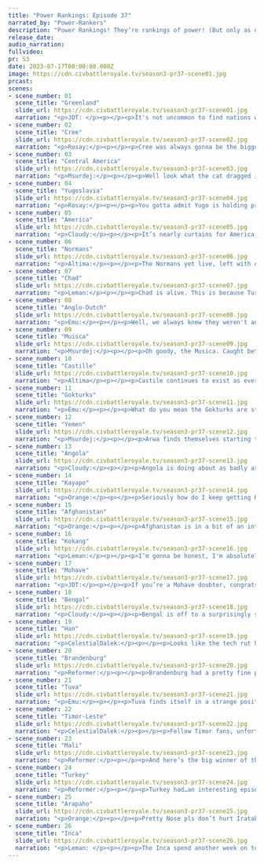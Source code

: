 ```yaml
---
title: "Power Rankings: Episode 37"
narrated_by: "Power-Rankers"
description: "Power Rankings! They’re rankings of power! (But only as of the instant of the end of the previous episode, as these are not meant to be future predictions!) Power Rankings!"
release_date:
audio_narration:
fullvideo:
pr: S3
date: 2023-07-17T00:00:00.000Z
image: https://cdn.civbattleroyale.tv/season3-pr37-scene01.jpg
prcast:
scenes:
- scene_number: 01
  scene_title: "Greenland"
  slide_url: https://cdn.civbattleroyale.tv/season3-pr37-scene01.jpg
  narration: "<p>JDT: </p><p></p><p>It's not uncommon to find nations who live very boring lives but die very exciting deaths. I would argue that Greenland would exemplify this more than anyone. Greenland was THE mid-tier power for most of the game. They never were good enough to be in contention, but never were bad enough to be completely written off. They made a pathetic effort against Ireland, were beaten multiple times by America (usually a result of their own incompetence) and ended up being destroyed by the Arapaho just before total war. Everyone expected their singular distinguishing figure, their very large military, to instantly evaporate the moment total war starts.</p><p></p><p>Not tonight, it seems.In one of the most insane death showings ever, Greenland went all out in the 11th hour, launching their military force towards successful campaigns in Great Britain, Antarctica and Mesoamerica. They pillaged and ravaged the Mohave and Anglo-Dutch, became the terrors of Asia and the Pacific, and stubbornly held on in San Salvador until the very end of the part, flipping the city over and over again against superior Mohave and Arapaho firepower. And then, to top an insane finale off, they decide in their final act, to revive Centroamerica, instead of flipping the city one last time. What a thrilling finale to such a mediocre nation. You may not have lived up to expectations, but you surely surpassed our new ones, Hans Egede. F. </p>"
- scene_number: 02
  scene_title: "Cree"
  slide_url: https://cdn.civbattleroyale.tv/season3-pr37-scene02.jpg
  narration: "<p>Rosay:</p><p></p><p>Cree was always gonna be the biggest loser of the total war and that is probably gonna be their legacy. It’s a shame too because Cree wasn’t exactly awful this game, hyper northern American civs tend to do well, but they never could really surpass their neighbors, or capitalize when they could. There were times when both Arapaho and the Gokturks were incredibly vulnerable but we’re ignored by the Cree and by the time Cree was ready to carve up some civs, Arapaho had become a surprise late game power and their other expansion opportunities were either not attractive enough or dead. Who knows if Cree had a decent enough offensive against Arapaho in the mid game, they could’ve taken Wootei and permanently crippled Arapaho but instead they slowly got chipped away until total war. At least they beat Kwak, you got one buddy.</p>"
- scene_number: 03
  scene_title: "Central America"
  slide_url: https://cdn.civbattleroyale.tv/season3-pr37-scene03.jpg
  narration: "<p>Msurdej:</p><p></p><p>Well look what the cat dragged in, pooped on, ate, then hacked back up. Morazon was brought back to life in a cruel joke, and has 0 chance of surviving much longer with production and tech that is leagues behind even Castile. Hopefully someone will send Central America back to the Babylonian Sub where they belong.</p>"
- scene_number: 04
  scene_title: "Yugoslavia"
  slide_url: https://cdn.civbattleroyale.tv/season3-pr37-scene04.jpg
  narration: "<p>Rosay:</p><p></p><p>You gotta admit Yugo is holding pretty well outlasting a bunch of better stronger civs than them. Now Brandenburg I understand but Turkey has proven to actually be competent at war so you can safely say that it’s a matter of Tito having a good ai rather than a “Brandenburgian skill issue”. Still give them two parts at best.</p>"
- scene_number: 05
  scene_title: "America"
  slide_url: https://cdn.civbattleroyale.tv/season3-pr37-scene05.jpg
  narration: "<p>Cloudy:</p><p></p><p>It’s nearly curtains for America, as their last two cities both lie on the brink of defeat, an ocean apart but united by the inevitability of their demise. All that remains of America right now is La Serena in the Caribbean and Oviedo in France, which will probably fall to Arapaho and Mali, respectively. The only question is how many turns it will take. Probably not many, but even so, it was a good run, and Roosevelt will go out with a bang, not a whimper.</p>"
- scene_number: 06
  scene_title: "Normans"
  slide_url: https://cdn.civbattleroyale.tv/season3-pr37-scene06.jpg
  narration: "<p>Altima:</p><p></p><p>The Normans yet live, left with only two cities. Their army is gone, Mali is still ascendant, death is coming. It is only a matter of when, and from whom. Of their two cities, Mali will almost certainly take the continental one, leaving it a race for the Mediterranean one. Mali has a fleet close by, but they only have one badly wounded melee boat in it last I could see. The Turks are busy feeding Tito his teetho, but they’ve actually got a reasonably well-put together fleet should they have the opportunity. Either way, I don’t give the Normans good odds of making out of this part alive.</p>"
- scene_number: 07
  scene_title: "Chad"
  slide_url: https://cdn.civbattleroyale.tv/season3-pr37-scene07.jpg
  narration: "<p>Leman:</p><p></p><p>Chad is alive. This is because Turkey was completely unprepared for total war and Angola turned out to be a complete paper tiger. Chad’s survival now completely depends on how much longer it takes Turkey to get its war economy online. If Chad is lucky, Turkey will be too busy with Brandenburg, Afghanistan, and Tuva and Chad might sneak into episode 39. If Chad is unlucky, we’ll blink and Turkey will have wiped them from the map.</p>"
- scene_number: 08
  scene_title: "Anglo-Dutch"
  slide_url: https://cdn.civbattleroyale.tv/season3-pr37-scene08.jpg
  narration: "<p>Emu:</p><p></p><p>Well, we always knew they weren't anglo-much. Our perennial runts in orange may find themselves ahead of several other civs, but make no mistake- William III is as good as toast. Most of what was at this point their core has been completely nuked off the map, and their few remaining cities don't look safe by any stretch of the imagination. They did start 60th, so this is a huge overperformance, but to be honest it never really felt like it. They never rose high enough to be a real threat to even a historically weak Brandenburg, or even a persistent throne in their side. No, the Anglo-Dutch made it this far for one reason and one reason only- Fred-Willy never moved against them until TW forced his hand. All in all, they slide to a death as lackluster and underwhelming as the color orange itself.</p>"
- scene_number: 09
  scene_title: "Muisca"
  slide_url: https://cdn.civbattleroyale.tv/season3-pr37-scene09.jpg
  narration: "<p>Msurdej:</p><p></p><p>Oh goody, the Musica. Caught between the Inca, Kaypao, Mohave and Arapaho, ol' Nemequene doesn't have a great path upward. The attacks are getting their armies and production lower and lower, but they aren't making many gains. They might be able to take a few weak cities (Like the newly brought back Central America), but the time of the Kingdom in the Sun is coming to a close.</p>"
- scene_number: 10
  scene_title: "Castille"
  slide_url: https://cdn.civbattleroyale.tv/season3-pr37-scene10.jpg
  narration: "<p>Altima</p><p></p><p>Castile continues to exist as every civ with Nexi is too far from them (and frankly too busy) to bother correcting this. They at the very least have a couple more “outlasting a better civ” rounds left in them, so up two ranks they go. It’ll be really funny to me if someone just accidentallys a stray Nexus across their territory, but gets distracted before the kill happens.</p>"
- scene_number: 11
  scene_title: "Gokturks"
  slide_url: https://cdn.civbattleroyale.tv/season3-pr37-scene11.jpg
  narration: "<p>Emu:</p><p></p><p>What do you mean the Gokturks are still alive? Huh, that's..... actually not bad performance on water. Nice going, lesser Turks. I mean it's not going to save them, but this will ensure they go down as a respectable high-mid tier who held their own for a reasonable amount of time rather than as another Siberian do-nothing. Also they seem to be the first civ to *want* to settle northern Honshu.</p>"
- scene_number: 12
  scene_title: "Yemen"
  slide_url: https://cdn.civbattleroyale.tv/season3-pr37-scene12.jpg
  narration: "<p>Msurdej:</p><p></p><p>Arwa finds themselves starting to slip as their fight against Turkey is doing worse than expected. They've lost over a third of their military, and similar amounts for their production. They've gotten their fair share of nukes thrown at them, a few cities being nuked off the map. They still have some gas, but it seems unlikely they'll survive to reach a second cycle if we need it.</p>"
- scene_number: 13
  scene_title: "Angola"
  slide_url: https://cdn.civbattleroyale.tv/season3-pr37-scene13.jpg
  narration: "<p>Cloudy:</p><p></p><p>Angola is doing about as badly as we expected so far, losing numerous cities to Mali with very little resistance. They did capture two cities from Timor-Leste, but they lost a lot more than that to Mali, plus a couple to Yemen and Turkey, and several additional cities on their eastern flank were destroyed by nuclear weapons. Already on the minimap Angola resembles a shell of its former self. And so far there’s no sign that Savimibi is able to produce enough units to stem the bleeding before it’s too late.</p>"
- scene_number: 14
  scene_title: "Kayapo"
  slide_url: https://cdn.civbattleroyale.tv/season3-pr37-scene14.jpg
  narration: "<p>Orange:</p><p></p><p>Seriously how do I keep getting Kayapo slides…Anyways, Kayapo are clearly showing they’re tech ain’t coming in too handy as Inca is pushing against them again and they have practically no military. Their military is puny and they are clearly against building more, so looks like they will just slowly be pushed back by the greater Incan mob. All those free wonders going straight to Tupac’s personal keepings. </p><p></p><p>Also yes they are close to losing another city to Mali again and have done nothing to try and retake Recife…</p>"
- scene_number: 15
  scene_title: "Afghanistan"
  slide_url: https://cdn.civbattleroyale.tv/season3-pr37-scene15.jpg
  narration: "<p>Orange:</p><p></p><p>Afghanistan is in a bit of an interesting position here, they clearly got some strength and are fighting Bengal, but Turkey is just watching them instead of directly fighting. So things are going better than they could be. But at the same time, they are losing against Bengal… Bengal has a third of the production yet has more troops and is pushing them back. Durrani needs to turn on those factories and start pumping out units before Bengal’s early rush can start to take and build up Afghan cities.</p>"
- scene_number: 16
  scene_title: "Kokang"
  slide_url: https://cdn.civbattleroyale.tv/season3-pr37-scene16.jpg
  narration: "<p>Leman:</p><p></p><p>I’m gonna be honest, I'm absolutely shocked with how well Kokang did in our first episode of Total War. I expected Timor-Leste and Han to demolish Kokang. They had less military than Greenland, were squeezed in between one of the game’s leaders and one of the largest armies in the world. Yet somehow, Kokang managed to get out of the war with only two cities lost. I’m amazed. Kokang even managed to flip a Timorese city and for one brief moment, and finally flipped Phnom Penh. I don’t know how much longer Kokang can hold out, but in this particular episode Kokang exceeded all expectations.</p>"
- scene_number: 17
  scene_title: "Mohave"
  slide_url: https://cdn.civbattleroyale.tv/season3-pr37-scene17.jpg
  narration: "<p>JDT:</p><p></p><p>If you’re a Mohave doubter, congrats, you’re kinda right. Mohave has not been doing too swimmingly in total war. Their military is mostly shot, their lands are now as irradiated as it is in Fallout, and the Arapaho and Inca are breathing down their neck. It seems like its a slow boat to destruction from here, no? Well, yes, but they still have geography on their side, and the fact that everyone is distracted with everything else. They managed to steal cities from the Inca and are contesting in Japan, and the Arapaho have continually failed to land decisive blows, with somehow not a single city flipping against them. Death will come for them another day, it seems. </p>"
- scene_number: 18
  scene_title: "Bengal"
  slide_url: https://cdn.civbattleroyale.tv/season3-pr37-scene18.jpg
  narration: "<p>Cloudy:</p><p></p><p>Bengal is off to a surprisingly strong start to total war, pushing hard into Afghanistan in the west while simultaneously taking cities from Timor-Leste in the east. With Afghanistan collapsing and Timor focused on the dire Incan threat, it may be some time before the other shoe drops, and Bengal could use that time to cement for itself a higher place in the rankings. In fact so far the only loss Bengal has suffered is that Kokang flipped Phnom Penh, but even so, by the end of the episode Bengal had taken it back. So far, so good! But Bengal should still be wary, because this has only just begun, and fortunes could change on a dime...</p>"
- scene_number: 19
  scene_title: "Han"
  slide_url: https://cdn.civbattleroyale.tv/season3-pr37-scene19.jpg
  narration: "<p>CelestialDalek:</p><p></p><p>Looks like the tech rut hasn’t hurt Han too much. This part they gained plenty from Total War due to strength in numbers alone, making small gains against the Gokturks, Kokang, and even a bit from Mohave. Basically, they’re in the same position as Tuva, but without a giant Turkey looming over their shoulders. Tuva still has a lot more troops and about 30% more production, but so far they’ve just focused on taking down the Gokturks together. After the Gokturks, though, either side could take the initiative. But it looks like Tuva probably will. </p>"
- scene_number: 20
  scene_title: "Brandenburg"
  slide_url: https://cdn.civbattleroyale.tv/season3-pr37-scene20.jpg
  narration: "<p>Reformer:</p><p></p><p>Brandenburg had a pretty fine part. They had a good time butchering the British Isles, even if they still don’t know how to attack the Anglo-Dutch mainland cities. They kept Turkey at bay, even taking a city off of the giant, but let’s be real here, that’s probably temporary. SURELY Turkey eventually kicks into gear and starts just slaughtering civs left and right. Or maybe the totality of war surrounding them is simply too overwhelming. Either way, in the meantime, Brandenburg can enjoy some success. Soon they will come in contact with an active conqueror to the south, but hey, that’s a concern for another day.</p>"
- scene_number: 21
  scene_title: "Tuva"
  slide_url: https://cdn.civbattleroyale.tv/season3-pr37-scene21.jpg
  narration: "<p>Emu:</p><p></p><p>Tuva finds itself in a strange position. They've blitzed over a shockingly small portion of empty Turkish lands, and they absolutely have to get a move on before the beast wakes up. Their tech is abysmal enough that the huge force disparity seems to have not been all that big an advantage. Who knows, maybe they'll be back in the black once enough of these garbage units go through the meat grinder. I mean, really? Tanks? in 2200? At least they’re looking evenly matched with Han.</p>"
- scene_number: 22
  scene_title: "Timor-Leste"
  slide_url: https://cdn.civbattleroyale.tv/season3-pr37-scene22.jpg
  narration: "<p>CelestialDalek:</p><p></p><p>Fellow Timor fans, unfortunately it is not Timor Time and Gusamo does not look in a position to Timor over everyone in sight. They haven’t made use of their beachheads in Africa to fight Angola’s core, although they have taken Madagascar. They’re stalemating against Bengal and Kokang. The Inca look to have a heavy advantage in Oceania and have already stormed through New Zealand, taken Tasmania, and done damage to mainland Australian cities. But not all hope is lost. From the few images nearer the end of the episode, you can see that Inca’s naval force is lacking in some places, and this concentration could allow Timor to sneak through. Timor also looks like they have more land units, which could allow them to use Australia as a fortress and grind out the Inca. They also still have that African beachhead ready to go whenever. You have to remember that this is an AI game though, and the AI will probably not make rational decisions like these. Luckily, the same holds for the Inca. Timor is down, but they are certainly not out.</p>"
- scene_number: 23
  scene_title: "Mali"
  slide_url: https://cdn.civbattleroyale.tv/season3-pr37-scene23.jpg
  narration: "<p>Reformer:</p><p></p><p>And here’s the big winner of the first turns of total war! All that carpeting pays off, and Mali basically knocks Angola out of the running, becomes the first civ to unite Iberia with a good shot towards the rest of Europe, and pads their stats quite comfortably altogether. Obviously, they’ve got a long way to go if they want to challenge the four giants (or is it three now?), but these are the exact moves they need to be keeping up if they want to have a shot. Unbridled aggression is needed in these dark times, and Sundiata Keita has it in spades. </p>"
- scene_number: 24
  scene_title: "Turkey"
  slide_url: https://cdn.civbattleroyale.tv/season3-pr37-scene24.jpg
  narration: "<p>Reformer:</p><p></p><p>Turkey had…an interesting episode. Most of their fronts barely moved: Against Afghanistan, one of Turkish cities got nuked; against Yemen, Turkey took one city but lost one city to nukes; Turkey had no success against Chad; Turkey took a city or two in the Mediterranean; to Brandenburg Turkey lost a city; and the front with Tuva did not move an inch. The other superpowers are waging plenty of war - even if of them, Timor is losing on every front - but Turkey seems content in maintaining the status quo where they can. Or, as is more likely, the multiple fronts are simply too much for the awfully thin Turkish army to handle. Without the tech advantage they have, these starting turns of total war could’ve looked an awful lot worse. Can they depend on that advantage forever? Obviously not. Could they at any point start churning out units like there’s no tomorrow? Obviously. Keep an eye out, the Turk is far from out. </p>"
- scene_number: 25
  scene_title: "Arapaho"
  slide_url: https://cdn.civbattleroyale.tv/season3-pr37-scene25.jpg
  narration: "<p>Orange:</p><p></p><p>Pretty Nose pls don’t hurt Irataba ;-;</p><p></p><p>More seriously, Arapaho is in a fucking amazing position, still top on everything and are pushing into the Caribbean to wipe out America while consolidating the Greenlandish lands. Really their only issue comes from Mohave who has managed to fully hold out so far, but with the amount of nukes Pretty Nose has left and the much higher production capability, it likely won’t be that much longer before Arapaho has access to Mohave’s core of incredibly powerful cities. So pls don’t do that Pretty Nose, go fight in other directions.</p>"
- scene_number: 26
  scene_title: "Inca"
  slide_url: https://cdn.civbattleroyale.tv/season3-pr37-scene26.jpg
  narration: "<p>Leman: </p><p></p><p>The Inca spend another week on top after clowning on Timor-Leste in New Zealand. It’s a pretty impressive showing, Inca has decisively shown that they are the strongest power in the Pacific and are slowly but surely pushing their way across the waves. They even made a very brief landfall on Australia this episode. Meanwhile, they’ve been steadily pushing on their South American rivals, Muisca and Kayapo as well. It’s not the lightning-fast conquests conducted by Arapaho, but slow and steady wins the race. </p>"
---
```

